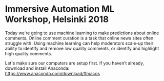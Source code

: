 # Immersive Automation ML Workshop, Helsinki 2018

Today we're going to use machine learning to make predictions about online comments. Online comment curation is a task that online news sites often struggle with. Using machine learning can help moderators scale-up their ability to identify and remove low quality comments, or identify and highlight high quality comments. 

Let's make sure our computers are setup first. If you haven't already, download and install Anaconda: https://www.anaconda.com/download/#macos




